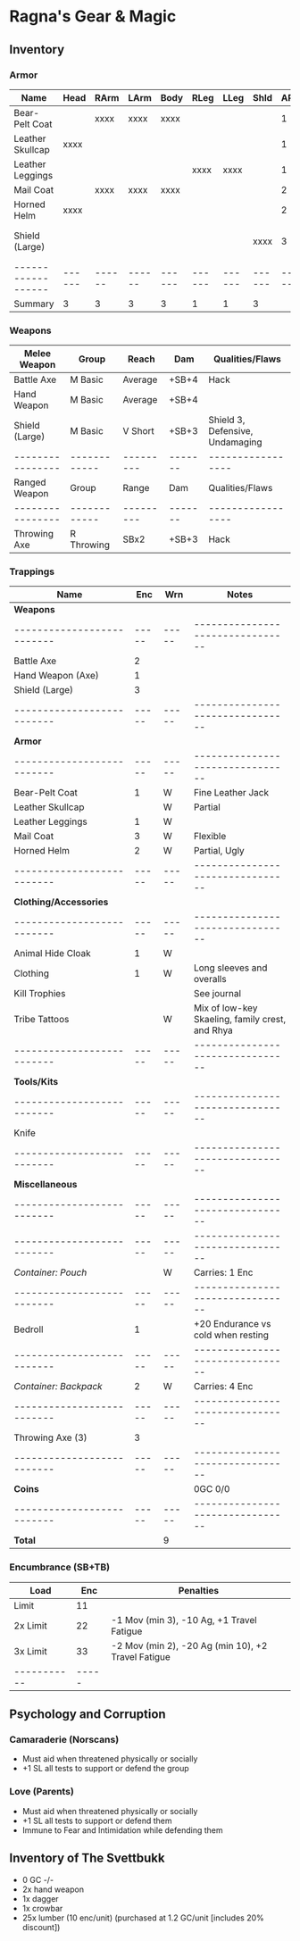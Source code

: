 # Ragna's Gear & Magic
## Inventory
### Armor
| Name             | Head | RArm | LArm | Body | RLeg | LLeg | Shld | AP | Qualities/Flaws
|------------------|------|------|------|------|------|------|------|----|-----------------
| Bear-Pelt Coat   |      | xxxx | xxxx | xxxx |      |      |      |  1 | 
| Leather Skullcap | xxxx |      |      |      |      |      |      |  1 | Partial
| Leather Leggings |      |      |      |      | xxxx | xxxx |      |  1 |
| Mail Coat        |      | xxxx | xxxx | xxxx |      |      |      |  2 | Flexible
| Horned Helm      | xxxx |      |      |      |      |      |      |  2 | Partial, Ugly
| Shield (Large)   |      |      |      |      |      |      | xxxx |  3 | Shield 3, Defensive, Undamaging
|------------------|------|------|------|------|------|------|------|----|-----------------
| Summary          |    3 |    3 |    3 |    3 |    1 |    1 |    3 |

### Weapons
| Melee Weapon   | Group      | Reach   | Dam   | Qualities/Flaws
|----------------|------------|---------|-------|-----------------
| Battle Axe     | M Basic    | Average | +SB+4 | Hack
| Hand Weapon    | M Basic    | Average | +SB+4 |
| Shield (Large) | M Basic    | V Short | +SB+3 | Shield 3, Defensive, Undamaging
|----------------|------------|---------|-------|-----------------
| Ranged Weapon  | Group      | Range   | Dam   | Qualities/Flaws
|----------------|------------|---------|-------|-----------------
| Throwing Axe   | R Throwing | SBx2    | +SB+3 | Hack

### Trappings
| Name                     | Enc | Wrn | Notes
|--------------------------|-----|-----|--------------------------------
| **Weapons**              |     |     |
|--------------------------|-----|-----|--------------------------------
| Battle Axe               |   2 |     |
| Hand Weapon (Axe)        |   1 |     |
| Shield (Large)           |   3 |     |
|--------------------------|-----|-----|--------------------------------
| **Armor**                |     |     |
|--------------------------|-----|-----|--------------------------------
| Bear-Pelt Coat           |   1 |   W | Fine Leather Jack
| Leather Skullcap         |     |   W | Partial
| Leather Leggings         |   1 |   W |
| Mail Coat                |   3 |   W | Flexible
| Horned Helm              |   2 |   W | Partial, Ugly
|--------------------------|-----|-----|--------------------------------
| **Clothing/Accessories** |     |     |
|--------------------------|-----|-----|--------------------------------
| Animal Hide Cloak        |   1 |   W |
| Clothing                 |   1 |   W | Long sleeves and overalls
| Kill Trophies            |     |     | See journal
| Tribe Tattoos            |     |   W | Mix of low-key Skaeling, family crest, and Rhya
|--------------------------|-----|-----|--------------------------------
| **Tools/Kits**           |     |     |
|--------------------------|-----|-----|--------------------------------
| Knife                    |     |     |
|--------------------------|-----|-----|--------------------------------
| **Miscellaneous**        |     |     |
|--------------------------|-----|-----|--------------------------------
|--------------------------|-----|-----|--------------------------------
| *Container: Pouch*       |     |   W | Carries: 1 Enc
|--------------------------|-----|-----|--------------------------------
| Bedroll                  |   1 |     | +20 Endurance vs cold when resting
|--------------------------|-----|-----|--------------------------------
| *Container: Backpack*    |   2 |   W | Carries: 4 Enc
|--------------------------|-----|-----|--------------------------------
| Throwing Axe (3)         |   3 |     |
|--------------------------|-----|-----|--------------------------------
| **Coins**                |     |     | 0GC 0/0
|--------------------------|-----|-----|--------------------------------
| **Total**                |     |   9 |

### Encumbrance (SB+TB)
| Load      | Enc | Penalties
|-----------|-----|------------
| Limit     |  11 |
| 2x Limit  |  22 | -1 Mov (min 3), -10 Ag, +1 Travel Fatigue
| 3x Limit  |  33 | -2 Mov (min 2), -20 Ag (min 10), +2 Travel Fatigue
|-----------|-----|

## Psychology and Corruption
### Camaraderie (Norscans)
- Must aid when threatened physically or socially
- +1 SL all tests to support or defend the group

### Love (Parents)
- Must aid when threatened physically or socially
- +1 SL all tests to support or defend them
- Immune to Fear and Intimidation while defending them

## Inventory of The Svettbukk
- 0 GC -/-
- 2x hand weapon
- 1x dagger
- 1x crowbar
- 25x lumber (10 enc/unit) (purchased at 1.2 GC/unit [includes 20% discount])
